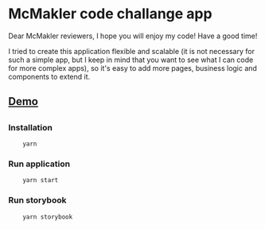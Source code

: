 # McMakler code challange app

Dear McMakler reviewers, I hope you will enjoy my code! Have a good time!

I tried to create this application flexible and scalable (it is not necessary for such a simple app, but I keep in mind that you want to see what I can code for more complex apps), so it's easy to add more pages, business logic and components to extend it.

## [Demo](https://mm-applicants.herokuapp.com/applicants)

##

### Installation

```
    yarn
```

### Run application

```
    yarn start
```

### Run storybook

```
    yarn storybook
```
